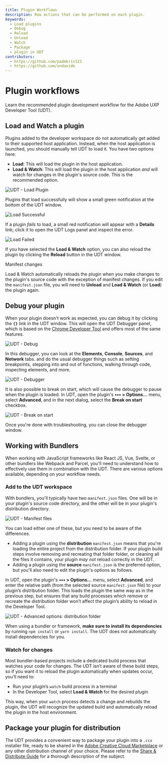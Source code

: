 ```yaml
---
title: Plugin Workflows
description: Row actions that can be performed on each plugin.
keywords:
  - Load plugins
  - Debug
  - Reload
  - Unload
  - Watch
  - Package
  - plugin in UDT
contributors:
  - https://github.com/padmkris123
  - https://github.com/undavide
---
```


# Plugin workflows

Learn the recommended plugin development workflow for the Adobe UXP Developer Tool (UDT).

## Load and Watch a plugin

Plugins added to the developer workspace do not automatically get added to their supported host application. Instead, when the host application is launched, you should manually tell UDT to load it. You have two options here:

- **Load**: This will load the plugin in the host application.
- **Load & Watch**: This will load the plugin in the host application _and_ will watch for changes in the plugin's source code. This is the recommended option.

![UDT - Load Plugin](../../img/getting-started--udt-load-and-watch.png)

Plugins that load successfully will show a small green notification at the bottom of the UDT window.

![Load Successful](./img/plugin-workflows--load-successful.png)

If a plugin _fails_ to load, a small red notification will appear with a **Details** link; click it to open the UDT Logs panel and inspect the error.

![Load Failed](./img/plugin-workflows--load-failed.png)

If you have selected the **Load & Watch** option, you can also reload the plugin by clicking the **Reload** button in the UDT window.

<InlineAlert slots="header,text" variant="info"/>

Manifest changes

Load & Watch automatically reloads the plugin when you make changes to the plugin's source code with the exception of manifest changes. If you edit the `manifest.json` file, you will need to **Unload** and **Load & Watch** (or **Load**) the plugin again.

## Debug your plugin

When your plugin doesn't work as expected, you can debug it by clicking the **`{}`** link in the UDT window. This will open the UDT Debugger panel, which is based on the [Chrome Developer Tool](../../../introduction/essentials/tech-stack/index.md#debugging) and offers most of the same features.

![UDT - Debug](./img/plugin-workflows--debug.png)

In this debugger, you can look at the **Elements**, **Console**, **Sources**, and **Network** tabs. and do the usual debugger things such as setting breakpoints, stepping into and out of functions, walking through code, inspecting elements, and more.

![UDT - Debugger](./img/plugin-workflows--debugger.png)

It is also possible to break on start, which will cause the debugger to pause when the plugin is loaded. In UDT, open the plugin's **••• > Options...** menu, select **Advanced**, and in the next dialog, select the **Break on start** checkbox.

![UDT - Break on start](./img/plugin-workflows--break-on-start.png)

Once you're done with troubleshooting, you can close the debugger window.

## Working with Bundlers

When working with JavaScript frameworks like React JS, Vue, Svelte, or other bundlers like Webpack and Parcel, you'll need to understand how to effectively use them in combination with the UDT. There are various options available, depending on your workflow needs.

### Add to the UDT workspace

With bundlers, you'll typically have two `manifest.json` files. One will be in your plugin's source code directory, and the other will be in your plugin's distribution directory.

![UDT - Manifest files](./img/plugin-workflows--manifests.png)

You can load either one of these, but you need to be aware of the differences.

- Adding a plugin using the **distribution** `manifest.json` means that you're loading the entire project from the distribution folder. If your plugin build steps involve removing and recreating that folder folder, or cleaning all the files it contains, your plugin _may not_ reload correctly in the UDT.
- Adding a plugin using the **source** `manifest.json` is the preferred option, but you'll also need to edit the plugin's options as follows.

In UDT, open the plugin's **••• > Options...** menu, select **Advanced**, and enter the relative path (from the selected source `manifest.json` file) to your plugin’s distribution folder. This loads the plugin the same way as in the previous step, but ensures that any build processes which remove or recreate the distribution folder won’t affect the plugin’s ability to reload in the Developer Tool.

![UDT - Advanced options: distribution folder](./img/plugin-workflows--dist-folder.png)

<InlineAlert slots="text" variant="info"/>

When using a bundler or framework, **make sure to install its dependencies** by running `npm install` or `yarn install`. The UDT does not automatically install dependencies for you.

### Watch for changes

Most bundler-based projects include a dedicated build process that watches your code for changes. The UDT isn’t aware of these build steps, so if you want it to reload the plugin automatically when updates occur, you’ll need to:

- Run your plugin’s `watch` build process in a terminal
- In the Developer Tool, select **Load & Watch** for the desired plugin

This way, when your `watch` process detects a change and rebuilds the plugin, the UDT will recognize the updated build and automatically reload the plugin in the host environment.

## Package your plugin for distribution

The UDT provides a convenient way to package your plugin into a `.ccx` installer file, ready to be shared in the [Adobe Creative Cloud Marketplace](../../../resources/distribution/adobe-marketplace/index.md) or any other distribution channel of your choice. Please refer to the [Share & Distribute Guide](../../../resources/distribution/overview/index.md) for a thorough description of the subject.
